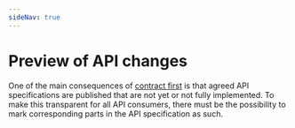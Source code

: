 ```yaml
---
sideNav: true
---
```


# Preview of API changes

One of the main consequences of [contract first](../../../010_CORE-PRINCIPLES/040_Contract-first.md) is that agreed API specifications are published that are not yet or not fully implemented. To make this transparent for all API consumers, there must be the possibility to mark corresponding parts in the API specification as such.
